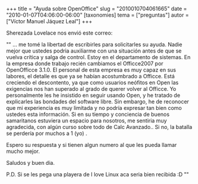+++
title = "Ayuda sobre OpenOffice"
slug = "2010010704061665"
date = "2010-01-07T04:06:00-06:00"
[taxonomies]
tema = ["preguntas"]
autor = ["Víctor Manuel Jáquez Leal"]
+++

Sherezada Lovelace nos envió este correo:

"" … me tomé la libertad de escribirles para solicitarles su ayuda.
Nadie mejor que ustedes podria auxiliarme con una situación antes de que
se vuelva crítica y salga de control. Estoy en el departamento de
sistemas. En la empresa donde trabajo recién cambiamos el Officce2007
por OpenOfficce 3.1.0. El personal de esta empresa es muy capaz en sus
labores, el detalle es que ya se habían acostumbrado a Officce. Está
creciendo el descontento, ya que como usuarios neófitos en Open las
exigencias nos han superado al grado de querer volver al Officce. Yo
personalmente les he insistido en seguir usando Open, y he tratado de
explicarles las bondades del software libre. Sin embargo, he de
reconocer que mi experiencia es muy limitada y no podría expresar tan
bien como ustedes esta información. Si en su tiempo y conciencia de
buenos samaritanos estuviera un espacio para nosotros, me sentiria muy
agradecida, con algún curso sobre todo de Calc Avanzado.. Si no, la
batalla se perdería por muchos a 1 (yo) .

Espero su respuesta y si tienen algun numero al que les pueda llamar
mucho mejor.

Saludos y buen dia.

P.D. Si se les pega una playera de I love Linux aca seria bien recibida
:D ""

